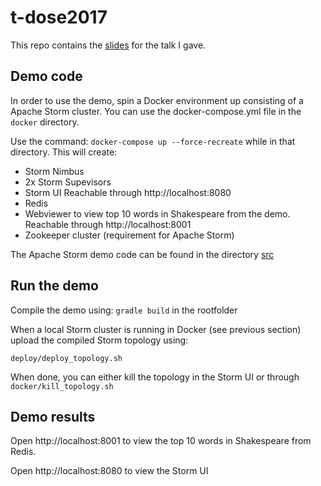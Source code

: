# t-dose2017

This repo contains the [slides](/Apache%20Storm.odp) for the talk I gave.

## Demo code
In order to use the demo, spin a Docker environment up consisting of a Apache Storm cluster. You can use the docker-compose.yml file in the `docker` directory.

Use the command: `docker-compose up --force-recreate` while in that directory. This will create:
* Storm Nimbus
* 2x Storm Supevisors
* Storm UI Reachable through http://localhost:8080
* Redis
* Webviewer to view top 10 words in Shakespeare from the demo. Reachable through http://localhost:8001
* Zookeeper cluster (requirement for Apache Storm)

The Apache Storm demo code can be found in the directory [src](/src)

## Run the demo
Compile the demo using:
`gradle build` in the rootfolder

When a local Storm cluster is running in Docker (see previous section) upload the compiled Storm topology using:

`deploy/deploy_topology.sh`

When done, you can either kill the topology in the Storm UI or through `docker/kill_topology.sh`

## Demo results
Open http://localhost:8001 to view the top 10 words in Shakespeare from Redis.

Open http://localhost:8080 to view the Storm UI
